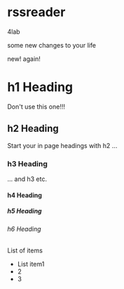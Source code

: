 rssreader
=========

4lab


some new changes to your life

new!
again!

# h1 Heading
Don't use this one!!!

## h2 Heading
Start your in page headings with h2 ...
### h3 Heading
... and h3 etc.
#### h4 Heading
##### h5 Heading
###### h6 Heading


List of items
- List item1
- 2
- 3
